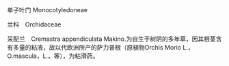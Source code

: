 单子叶门 Monocotyledoneae

兰科　Orchidaceae

  

采配兰　Cremastra appendiculata Makino.为自生于树阴的多年草，因其根茎含有多量的粘液，故以代欧洲所产的萨力普根（原植物Orchis Morio L.，O.mascula，L.，等），为粘滑药。